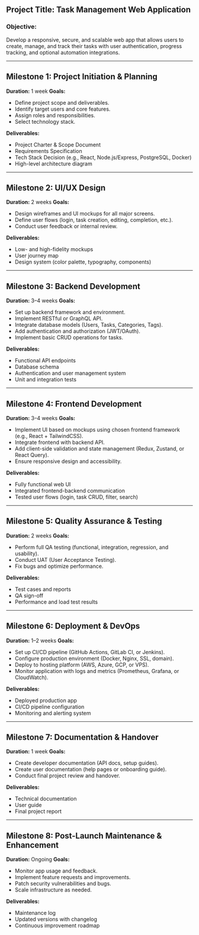 
## **Project Title: Task Management Web Application**

### **Objective:**

Develop a responsive, secure, and scalable web app that allows users to create, manage, and track their tasks with user authentication, progress tracking, and optional automation integrations.

---

## **Milestone 1: Project Initiation & Planning**

**Duration:** 1 week
**Goals:**

* Define project scope and deliverables.
* Identify target users and core features.
* Assign roles and responsibilities.
* Select technology stack.

**Deliverables:**

* Project Charter & Scope Document
* Requirements Specification
* Tech Stack Decision (e.g., React, Node.js/Express, PostgreSQL, Docker)
* High-level architecture diagram

---

## **Milestone 2: UI/UX Design**

**Duration:** 2 weeks
**Goals:**

* Design wireframes and UI mockups for all major screens.
* Define user flows (login, task creation, editing, completion, etc.).
* Conduct user feedback or internal review.

**Deliverables:**

* Low- and high-fidelity mockups
* User journey map
* Design system (color palette, typography, components)

---

## **Milestone 3: Backend Development**

**Duration:** 3–4 weeks
**Goals:**

* Set up backend framework and environment.
* Implement RESTful or GraphQL API.
* Integrate database models (Users, Tasks, Categories, Tags).
* Add authentication and authorization (JWT/OAuth).
* Implement basic CRUD operations for tasks.

**Deliverables:**

* Functional API endpoints
* Database schema
* Authentication and user management system
* Unit and integration tests

---

## **Milestone 4: Frontend Development**

**Duration:** 3–4 weeks
**Goals:**

* Implement UI based on mockups using chosen frontend framework (e.g., React + TailwindCSS).
* Integrate frontend with backend API.
* Add client-side validation and state management (Redux, Zustand, or React Query).
* Ensure responsive design and accessibility.

**Deliverables:**

* Fully functional web UI
* Integrated frontend-backend communication
* Tested user flows (login, task CRUD, filter, search)

---

## **Milestone 5: Quality Assurance & Testing**

**Duration:** 2 weeks
**Goals:**

* Perform full QA testing (functional, integration, regression, and usability).
* Conduct UAT (User Acceptance Testing).
* Fix bugs and optimize performance.

**Deliverables:**

* Test cases and reports
* QA sign-off
* Performance and load test results

---

## **Milestone 6: Deployment & DevOps**

**Duration:** 1–2 weeks
**Goals:**

* Set up CI/CD pipeline (GitHub Actions, GitLab CI, or Jenkins).
* Configure production environment (Docker, Nginx, SSL, domain).
* Deploy to hosting platform (AWS, Azure, GCP, or VPS).
* Monitor application with logs and metrics (Prometheus, Grafana, or CloudWatch).

**Deliverables:**

* Deployed production app
* CI/CD pipeline configuration
* Monitoring and alerting system

---

## **Milestone 7: Documentation & Handover**

**Duration:** 1 week
**Goals:**

* Create developer documentation (API docs, setup guides).
* Create user documentation (help pages or onboarding guide).
* Conduct final project review and handover.

**Deliverables:**

* Technical documentation
* User guide
* Final project report

---

## **Milestone 8: Post-Launch Maintenance & Enhancement**

**Duration:** Ongoing
**Goals:**

* Monitor app usage and feedback.
* Implement feature requests and improvements.
* Patch security vulnerabilities and bugs.
* Scale infrastructure as needed.

**Deliverables:**

* Maintenance log
* Updated versions with changelog
* Continuous improvement roadmap

